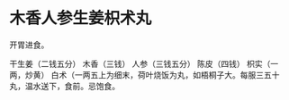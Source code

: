# 木香人参生姜枳术丸



开胃进食。

干生姜（二钱五分） 木香（三钱） 人参（三钱五分） 陈皮（四钱） 枳实（一两，炒黄） 白术（一两五上为细末，荷叶烧饭为丸，如梧桐子大。每服三五十丸，温水送下，食前。忌饱食。
